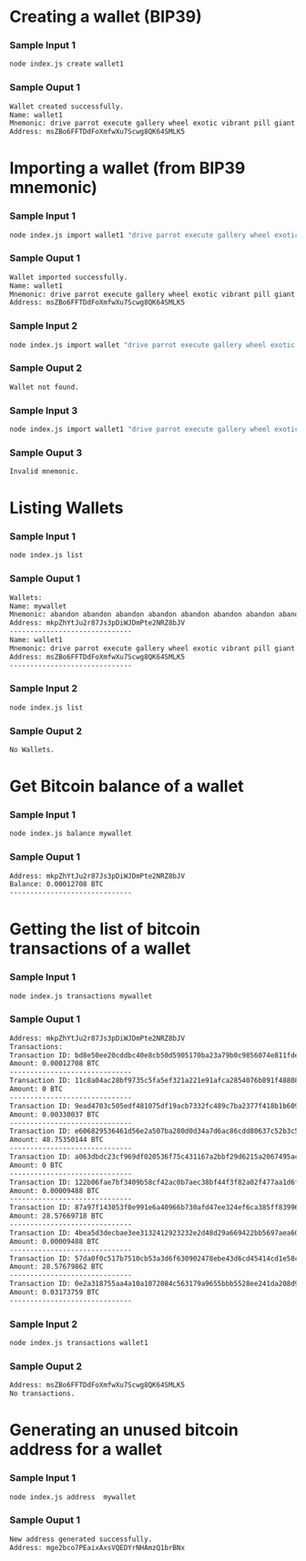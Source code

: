 # Creating a wallet (BIP39)

### Sample Input 1
```bash
node index.js create wallet1
```
### Sample Ouput 1
```bash
Wallet created successfully.
Name: wallet1
Mnemonic: drive parrot execute gallery wheel exotic vibrant pill giant surround fire equip
Address: msZBo6FFTDdFoXmfwXu7Scwg8QK64SMLK5

```
# Importing a wallet (from BIP39 mnemonic)

### Sample Input 1
```bash
node index.js import wallet1 "drive parrot execute gallery wheel exotic vibrant pill giant surround fire equip"

```
### Sample Ouput 1
```bash
Wallet imported successfully.
Name: wallet1
Mnemonic: drive parrot execute gallery wheel exotic vibrant pill giant surround fire equip
Address: msZBo6FFTDdFoXmfwXu7Scwg8QK64SMLK5

```

### Sample Input 2
```bash
node index.js import wallet "drive parrot execute gallery wheel exotic vibrant pill giant surround fire equip"

```
### Sample Ouput 2
```bash
Wallet not found.

```

### Sample Input 3
```bash
node index.js import wallet1 "drive parrot execute gallery wheel exotic vibrant pill giant surround fire"

```
### Sample Ouput 3
```bash
Invalid mnemonic.

```

# Listing Wallets

### Sample Input 1
```bash
node index.js list

```
### Sample Ouput 1
```bash
Wallets:
Name: mywallet
Mnemonic: abandon abandon abandon abandon abandon abandon abandon abandon abandon abandon abandon about
Address: mkpZhYtJu2r87Js3pDiWJDmPte2NRZ8bJV
------------------------------
Name: wallet1
Mnemonic: drive parrot execute gallery wheel exotic vibrant pill giant surround fire equip
Address: msZBo6FFTDdFoXmfwXu7Scwg8QK64SMLK5
------------------------------
```

### Sample Input 2
```bash
node index.js list

```
### Sample Ouput 2
```bash
No Wallets.
```

# Get Bitcoin balance of a wallet

### Sample Input 1
```bash
node index.js balance mywallet

```
### Sample Ouput 1
```bash
Address: mkpZhYtJu2r87Js3pDiWJDmPte2NRZ8bJV
Balance: 0.00012708 BTC
------------------------------
```

# Getting the list of bitcoin transactions of a wallet

### Sample Input 1
```bash
node index.js transactions mywallet

```
### Sample Ouput 1
```bash
Address: mkpZhYtJu2r87Js3pDiWJDmPte2NRZ8bJV
Transactions:
Transaction ID: bd8e50ee20cddbc40e8cb50d5905170ba23a79b0c9856074e811fded4c8cabb1
Amount: 0.00012708 BTC
------------------------------
Transaction ID: 11c8a04ac28bf9735c5fa5ef321a221e91afca2854076b891f48808d74561e04
Amount: 0 BTC
------------------------------
Transaction ID: 9ead4703c505edf481075df19acb7332fc489c7ba2377f418b1b6095670efd4d
Amount: 0.00330037 BTC
------------------------------
Transaction ID: e606829536461d56e2a507ba280d0d34a7d6ac86cdd80637c52b3c5f8b39a88d
Amount: 48.75350144 BTC
------------------------------
Transaction ID: a063dbdc23cf969df020536f75c431167a2bbf29d6215a2067495ac46991c954
Amount: 0 BTC
------------------------------
Transaction ID: 122b06fae7bf3409b58cf42ac0b7aec38bf44f3f82a02f477aa1d6fceb916f67
Amount: 0.00009488 BTC
------------------------------
Transaction ID: 87a97f143053f0e991e6a40966b730afd47ee324ef6ca385ff8399621d86de5a
Amount: 28.57669718 BTC
------------------------------
Transaction ID: 4bea5d3decbae3ee3132412923232e2d48d29a669422bb5697aea6057a350cae
Amount: 0.00009488 BTC
------------------------------
Transaction ID: 57da0f0c517b7510cb53a3d6f630902478ebe43d6cd45414cd1e58cb2c38963d
Amount: 28.57679862 BTC
------------------------------
Transaction ID: 0e2a318755aa4a10a1072084c563179a9655bbb5528ee241da208d9a3834b55e
Amount: 0.03173759 BTC
------------------------------
```

### Sample Input 2
```bash
node index.js transactions wallet1

```
### Sample Ouput 2
```bash
Address: msZBo6FFTDdFoXmfwXu7Scwg8QK64SMLK5
No transactions.
```


# Generating an unused bitcoin address for a wallet

### Sample Input 1
```bash
node index.js address  mywallet

```
### Sample Ouput 1
```bash
New address generated successfully.
Address: mge2bco7PEaixAxsVQEDYrNHAmzQ1brBNx
```